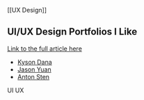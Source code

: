[[UX Design]] 

## UI/UX Design Portfolios I Like

[Link to the full article here](https://www.casestudy.club/journal/ux-designer-portfolio)

- [Kyson Dana](http://www.kysondana.com/)
- [Jason Yuan](https://jasonyuan.design/)
- [Anton Sten](https://www.antonsten.com/)

UI UX